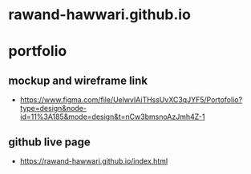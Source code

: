 # rawand-hawwari.github.io

# portfolio

## mockup and wireframe link
- https://www.figma.com/file/UelwvIAiTHssUvXC3qJYF5/Portofolio?type=design&node-id=11%3A185&mode=design&t=nCw3bmsnoAzJmh4Z-1

## github live page
- https://rawand-hawwari.github.io/index.html
